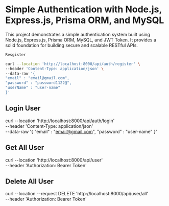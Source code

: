 # Simple Authentication with Node.js, Express.js, Prisma ORM, and MySQL
This project demonstrates a simple authentication system built using Node.js, Express.js, Prisma ORM, MySQL, and JWT Token. It provides a solid foundation for building secure and scalable RESTful APIs.



```bash
Resgister

curl --location 'http://localhost:8000/api/auth/register' \
--header 'Content-Type: application/json' \
--data-raw '{
"email" : "email@gmail.com",
"password" : "password1122@",
"userName" : "user-name"
}'
```

## Login User

curl --location 'http://localhost:8000/api/auth/login' \
--header 'Content-Type: application/json' \
--data-raw '{
"email" : "email@gmail.com",
"password" : "user-name"
}'

## Get All User

curl --location 'http://localhost:8000/api/user' \
--header 'Authorization: Bearer Token'

## Delete All User

curl --location --request DELETE 'http://localhost:8000/api/user/all' \
--header 'Authorization: Bearer Token'
